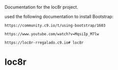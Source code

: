 Documentation for the loc8r project.

used the following documentation to install Bootstrap:

    https://community.c9.io/t/using-bootstrap/1603
    
    https://www.youtube.com/watch?v=MqsiIp_M7lw
    
    https://loc8r-rregalado.c9.io# loc8r
# loc8r
